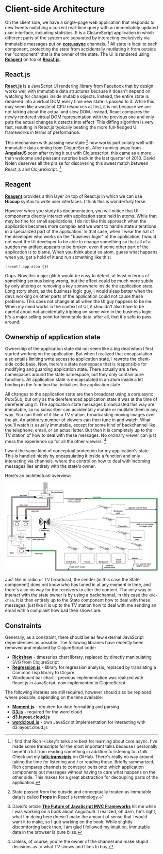 # Client-side Architecture
On the client side, we have a single-page web application that responds to new tweets matching a current real-time query with an immediately updated user interface, including statistics. It is a ClojureScript application in which different parts of the system are separated by interacting exclusively via immutable messages put on **[core.async](core.async)** channels. [^hickey-core-async] All state is local to each component, protecting the state from accidentally mutilating it from outside the "component" that is the owner of the state. The UI is rendered using **[Reagent](http://reagent-project.github.io)** on top of **[React.js](http://facebook.github.io/react/)**.

[^hickey-core-async]: I find that Rich Hickey's talks are best for learning about core.async. I've made some transcripts for the most important talks because I personally benefit a lot from reading something in addition to listening to a talk. Check out my **[talk-transcipts](https://github.com/matthiasn/talk-transcripts)** on GitHub. There's really no way around taking the time for listening and / or reading these. Briefly summarized, Rich compares channels to conveyor belts onto which application components put messages without having to care what happens on the other side. This makes for a great abstraction for decoupling parts of the application.

## React.js
**[React.js](http://facebook.github.io/react/)** is a JavaScript UI rendering library from Facebook that by design works well with immutable data structures because it doesn't depend on watching for changes inside mutable objects. Instead, the entire state is rendered into a virtual DOM every time new state is passed to it. While this may seem like a waste of CPU resources at first, it is not because we are not talking about the actual and slow DOM. Instead, React compares the newly rendered virtual DOM representation with the previous one and only puts the actual changes it detects into effect. This diffing algorithm is very fast, resulting in React.js typically beating the more full-fledged UI frameworks in terms of performance.

This mechanism with passing new state [^props] now works particularly well with immutable data coming from ClojureScript. After running away from **AngularJS** soon after trying it out with Clojurescript, this came as a more than welcome and pleasant surprise back in the last quarter of 2013. David Nolen deserves all the praise for discovering this sweet match between React.js and ClojureScript. [^nolen-mvc]

[^props]: State passed from the outside and conceptually treated as immutable data is called **Props** in React's terminology. 

[^nolen-mvc]: David's article **[The Future of JavaScript MVC Frameworks](http://swannodette.github.io/2013/12/17/the-future-of-javascript-mvcs/)** hit me while I was working on a book about AngularJS. I realized, oh darn, he's right, what I'm doing here doesn't make the amount of sense that I would want it to make, so I quit working on the book. While slightly discomforting back then, I am glad I followed my intuition. Immutable data in the browser is pure bliss.

## Reagent
**[Reagent](http://reagent-project.github.io)** provides a thin layer on top of React.js in which we can use **Hiccup** syntax to write user interfaces. I think this is wonderfully terse.

However when you study its documentation, you will notice that UI components directly interact with application state held in atoms. While that may be fine for small applications, I do not like this approach when the application becomes more complex and we want to handle state alterations in a specialized part of the application. In that case, when I wear the hat of the developer who works on the "business logic" of the application, I would not want the UI developer to be able to change something so that all of a sudden my artifact appears to be broken, even if some other part of the application is to blame. When you think about an atom, guess what happens when you get a hold of it and run something like this:

~~~
(reset! app-atom {})
~~~

Oops. Now this major glitch would be easy to detect, at least in terms of something serious being wrong, but the effect could be much more subtle by only altering or removing a key somewhere inside the application state. Long story short, as the business logic guy, I would sleep better when the devs working on other parts of the application could not cause these problems. This does not change at all when the UI guy happens to be me. When my mind works in the context of UI, it shouldn't also have to be careful about not accidentally tripping on some wire in the business logic. It's a major selling point for immutable data, after all, that it's safe to pass around.

## Ownership of application state
Ownership of the application state did not seem like a big deal when I first started working on the application. But when I realized that encapsulation also entails limiting write access to application state, I rewrote the client-side code base. Now, there's a state namespace that is responsible for modifying and guarding application state. There actually are a few namespaces around the state namespace, but they only contain pure functions. All application state is encapsulated in an atom inside a let binding in the function that initializes the application state.

All changes to the application state are then broadcast using a core.async Pub/Sub, but only as the dereferenced application state it was at the time of dereferencing it. The application state messages broadcasted this way are immutable, so no subscriber can accidentally mutate or mutilate them in any way. You can think of it like a TV station, broadcasting moving images over the air. An arbitrary number of viewers can then tune in and watch. What you'll watch is usually immutable, except for some kind of backchannel like the telephone, email, or an actual letter. But then it is completely up to the TV station of how to deal with these messages. No ordinary viewer can just mess the experience up for all the other viewers. [^tv] 

[^tv]: Unless, of course, you're the owner of the channel and make stupid decisions as to what TV shows and films to buy.

I want the same kind of conceptual protection for my application's state. This is handled nicely by encapsulating it inside a function and only interacting via channels, where the control on how to deal with incoming messages lies entirely with the state's owner. 

Here's an architectural overview:

![](images/client-overview.png)

Just like in radio or TV broadcast, the sender (in this case the State component) does not know who has tuned in at any moment in time, and there's also no way for the receivers to alter the content. The only way to interact with the state owner is by using a backchannel, in this case the ````cmd-chan````. It is then entirely up to the State component how to deal with these messages, just like it is up to the TV station how to deal with me sending an email with a complaint how bad their shows are.

## Constraints
Generally, as a constraint, there should be as few external JavaScript dependencies as possible. The following libraries have recently been removed and replaced by ClojureScript code:

* **[Rickshaw](http://code.shutterstock.com/rickshaw/)** - timeseries chart library, replaced by directly manipulating SVG from ClojureScript
* **[Regression.js](https://github.com/Tom-Alexander/regression-js)** - library for regression analysis, replaced by translating a Common Lisp library to Clojure.
* Wordcount bar chart - previous implementation was realized with React.js in JavaScript, now implemented in ClojureScript

The following libraries are still required, however should also be replaced where possible, depending on the time available:

* **[Moment.js](http://momentjs.com)** - required for date formatting and parsing
* **[D3.js](http://d3js.org)** - required for the word cloud
* **[d3.layout.cloud.js](https://github.com/jasondavies/d3-cloud)**
* **[wordcloud.js](https://github.com/matthiasn/BirdWatch/blob/43a9c09493257b9c9b5e9e5644df5f67085feb84/Clojure-Websockets/MainApp/resources/public/js/wordcloud.js)** - own JavaScript implementation for interacting with d3.layout.cloud.js
